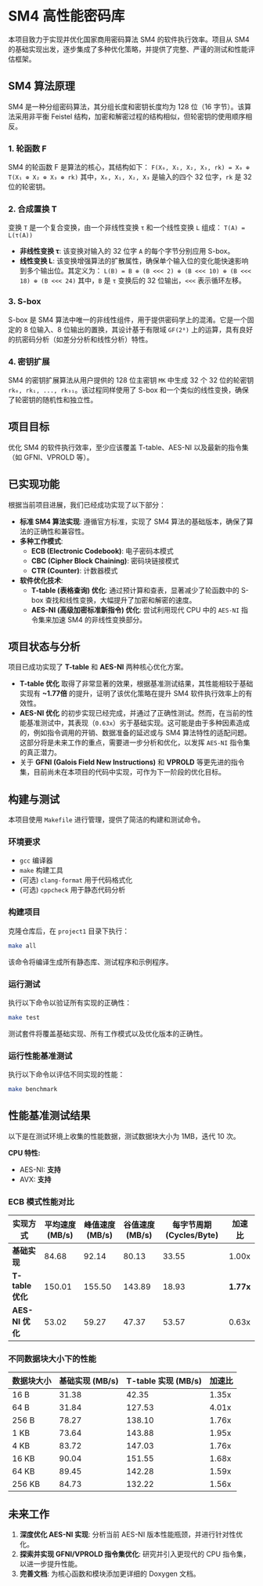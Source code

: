 # SM4 高性能密码库

本项目致力于实现并优化国家商用密码算法 SM4 的软件执行效率。项目从 SM4 的基础实现出发，逐步集成了多种优化策略，并提供了完整、严谨的测试和性能评估框架。

## SM4 算法原理

SM4 是一种分组密码算法，其分组长度和密钥长度均为 128 位（16 字节）。该算法采用非平衡 Feistel 结构，加密和解密过程的结构相似，但轮密钥的使用顺序相反。

### 1. 轮函数 F

SM4 的轮函数 F 是算法的核心，其结构如下：
`F(X₀, X₁, X₂, X₃, rk) = X₀ ⊕ T(X₁ ⊕ X₂ ⊕ X₃ ⊕ rk)`
其中，`X₀, X₁, X₂, X₃` 是输入的四个 32 位字，`rk` 是 32 位的轮密钥。

### 2. 合成置换 T

变换 `T` 是一个复合变换，由一个非线性变换 `τ` 和一个线性变换 `L` 组成：
`T(A) = L(τ(A))`
- **非线性变换 τ**: 该变换对输入的 32 位字 `A` 的每个字节分别应用 S-box。
- **线性变换 L**: 该变换增强算法的扩散属性，确保单个输入位的变化能快速影响到多个输出位。其定义为：
  `L(B) = B ⊕ (B <<< 2) ⊕ (B <<< 10) ⊕ (B <<< 18) ⊕ (B <<< 24)`
  其中，`B` 是 `τ` 变换后的 32 位输出，`<<<` 表示循环左移。

### 3. S-box

S-box 是 SM4 算法中唯一的非线性组件，用于提供密码学上的混淆。它是一个固定的 8 位输入、8 位输出的置换，其设计基于有限域 `GF(2⁸)` 上的运算，具有良好的抗密码分析（如差分分析和线性分析）特性。

### 4. 密钥扩展

SM4 的密钥扩展算法从用户提供的 128 位主密钥 `MK` 中生成 32 个 32 位的轮密钥 `rk₀, rk₁, ..., rk₃₁`。该过程同样使用了 S-box 和一个类似的线性变换，确保了轮密钥的随机性和独立性。

## 项目目标

优化 SM4 的软件执行效率，至少应该覆盖 T-table、AES-NI 以及最新的指令集（如 GFNI、VPROLD 等）。

## 已实现功能

根据当前项目进展，我们已经成功实现了以下部分：

- **标准 SM4 算法实现**: 遵循官方标准，实现了 SM4 算法的基础版本，确保了算法的正确性和兼容性。
- **多种工作模式**:
  - **ECB (Electronic Codebook)**: 电子密码本模式
  - **CBC (Cipher Block Chaining)**: 密码块链接模式
  - **CTR (Counter)**: 计数器模式
- **软件优化技术**:
  - **T-table (表格查询) 优化**: 通过预计算和查表，显著减少了轮函数中的 S-box 查找和线性变换，大幅提升了加密和解密的速度。
  - **AES-NI (高级加密标准新指令) 优化**: 尝试利用现代 CPU 中的 `AES-NI` 指令集来加速 SM4 的非线性变换部分。

## 项目状态与分析

项目已成功实现了 **T-table** 和 **AES-NI** 两种核心优化方案。

- **T-table 优化** 取得了非常显著的效果，根据基准测试结果，其性能相较于基础实现有 **~1.77倍** 的提升，证明了该优化策略在提升 SM4 软件执行效率上的有效性。
- **AES-NI 优化** 的初步实现已经完成，并通过了正确性测试。然而，在当前的性能基准测试中，其表现（`0.63x`）劣于基础实现。这可能是由于多种因素造成的，例如指令调用的开销、数据准备的延迟或与 SM4 算法特性的适配问题。这部分将是未来工作的重点，需要进一步分析和优化，以发挥 `AES-NI` 指令集的真正潜力。
- 关于 **GFNI (Galois Field New Instructions)** 和 **VPROLD** 等更先进的指令集，目前尚未在本项目的代码中实现，可作为下一阶段的优化目标。

## 构建与测试

本项目使用 `Makefile` 进行管理，提供了简洁的构建和测试命令。

### 环境要求
- `gcc` 编译器
- `make` 构建工具
- (可选) `clang-format` 用于代码格式化
- (可选) `cppcheck` 用于静态代码分析

### 构建项目
克隆仓库后，在 `project1` 目录下执行：
```bash
make all
```
该命令将编译生成所有静态库、测试程序和示例程序。

### 运行测试
执行以下命令以验证所有实现的正确性：
```bash
make test
```
测试套件将覆盖基础实现、所有工作模式以及优化版本的正确性。

### 运行性能基准测试
执行以下命令以评估不同实现的性能：
```bash
make benchmark
```

## 性能基准测试结果

以下是在测试环境上收集的性能数据，测试数据块大小为 1MB，迭代 10 次。

**CPU 特性:**
- AES-NI: **支持**
- AVX: **支持**

### ECB 模式性能对比

| 实现方式             | 平均速度 (MB/s) | 峰值速度 (MB/s) | 谷值速度 (MB/s) | 每字节周期 (Cycles/Byte) | 加速比 |
| -------------------- | --------------- | --------------- | --------------- | ------------------------ | ------ |
| **基础实现**         | 84.68           | 92.14           | 80.13           | 33.55                    | 1.00x  |
| **T-table 优化**     | 150.01          | 155.50          | 143.89          | 18.93                    | **1.77x**  |
| **AES-NI 优化**      | 53.02           | 59.27           | 47.37           | 53.57                    | 0.63x  |

### 不同数据块大小下的性能

| 数据块大小 | 基础实现 (MB/s) | T-table 实现 (MB/s) | 加速比 |
| ---------- | --------------- | ------------------- | ------ |
| 16 B       | 31.38           | 42.35               | 1.35x  |
| 64 B       | 31.84           | 127.53              | 4.01x  |
| 256 B      | 78.27           | 138.10              | 1.76x  |
| 1 KB       | 73.64           | 143.88              | 1.95x  |
| 4 KB       | 83.72           | 147.03              | 1.76x  |
| 16 KB      | 90.04           | 151.55              | 1.68x  |
| 64 KB      | 89.45           | 142.28              | 1.59x  |
| 256 KB     | 84.73           | 132.22              | 1.56x  |

## 未来工作

1.  **深度优化 AES-NI 实现**: 分析当前 AES-NI 版本性能瓶颈，并进行针对性优化。
2.  **探索并实现 GFNI/VPROLD 指令集优化**: 研究并引入更现代的 CPU 指令集，以进一步提升性能。
3.  **完善文档**: 为核心函数和模块添加更详细的 Doxygen 文档。
